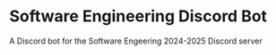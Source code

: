 # Software Engineering Discord Bot
 A Discord bot for the Software Engeering 2024-2025 Discord server
